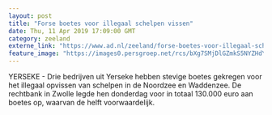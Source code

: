 ```yaml
---
layout: post
title: "Forse boetes voor illegaal schelpen vissen"
date: Thu, 11 Apr 2019 17:09:00 GMT
category: zeeland
externe_link: "https://www.ad.nl/zeeland/forse-boetes-voor-illegaal-schelpen-vissen~a3c6ee80/"
feature_image: "https://images0.persgroep.net/rcs/bXg7SMjDlGZmkS5NYZHdYhAilbM/diocontent/107382656/_fitwidth/400/?appId=21791a8992982cd8da851550a453bd7f&quality=0.7"
---
```


YERSEKE - Drie bedrijven uit Yerseke hebben stevige boetes gekregen voor het illegaal opvissen van schelpen in de Noordzee en Waddenzee. De rechtbank in Zwolle legde hen donderdag voor in totaal 130.000 euro aan boetes op, waarvan de helft voorwaardelijk.
